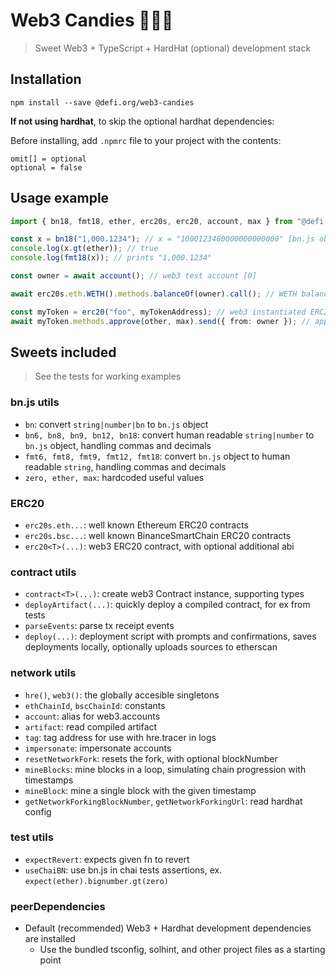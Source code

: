 # Web3 Candies 🍬🍭🍦

> Sweet Web3 + TypeScript + HardHat (optional) development stack

## Installation

`npm install --save @defi.org/web3-candies`

**If not using hardhat**, to skip the optional hardhat dependencies:

Before installing, add `.npmrc` file to your project with the contents:
```
omit[] = optional
optional = false
```

## Usage example

```typescript
import { bn18, fmt18, ether, erc20s, erc20, account, max } from "@defi.org/web3-candies";

const x = bn18("1,000.1234"); // x = "1000123400000000000000" [bn.js object representing wei, parsed with 18 decimals]
console.log(x.gt(ether)); // true
console.log(fmt18(x)); // prints "1,000.1234"

const owner = await account(); // web3 test account [0]

await erc20s.eth.WETH().methods.balanceOf(owner).call(); // WETH balance of

const myToken = erc20("foo", myTokenAddress); // web3 instantiated ERC20 Contract tagged as 'foo' in logs
await myToken.methods.approve(other, max).send({ from: owner }); // approve max uint value for other to spend
```

## Sweets included

> See the tests for working examples

### bn.js utils

- `bn`: convert `string|number|bn` to `bn.js` object
- `bn6, bn8, bn9, bn12, bn18`: convert human readable `string|number` to `bn.js` object, handling commas and decimals
- `fmt6, fmt8, fmt9, fmt12, fmt18`: convert `bn.js` object to human readable `string`, handling commas and decimals
- `zero, ether, max`: hardcoded useful values

### ERC20

- `erc20s.eth...`: well known Ethereum ERC20 contracts
- `erc20s.bsc...`: well known BinanceSmartChain ERC20 contracts
- `erc20<T>(...)`: web3 ERC20 contract, with optional additional abi

### contract utils

- `contract<T>(...)`: create web3 Contract instance, supporting types
- `deployArtifact(...)`: quickly deploy a compiled contract, for ex from tests
- `parseEvents`: parse tx receipt events
- `deploy(...)`: deployment script with prompts and confirmations, saves deployments locally, optionally uploads sources to etherscan

### network utils

- `hre()`, `web3()`: the globally accesible singletons
- `ethChainId`, `bscChainId`: constants
- `account`: alias for web3.accounts
- `artifact`: read compiled artifact
- `tag`: tag address for use with hre.tracer in logs
- `impersonate`: impersonate accounts
- `resetNetworkFork`: resets the fork, with optional blockNumber
- `mineBlocks`: mine blocks in a loop, simulating chain progression with timestamps
- `mineBlock`: mine a single block with the given timestamp
- `getNetworkForkingBlockNumber`, `getNetworkForkingUrl`: read hardhat config

### test utils

- `expectRevert`: expects given fn to revert
- `useChaiBN`: use bn.js in chai tests assertions, ex. `expect(ether).bignumber.gt(zero)`

### peerDependencies

- Default (recommended) Web3 + Hardhat development dependencies are installed
  - Use the bundled tsconfig, solhint, and other project files as a starting point
